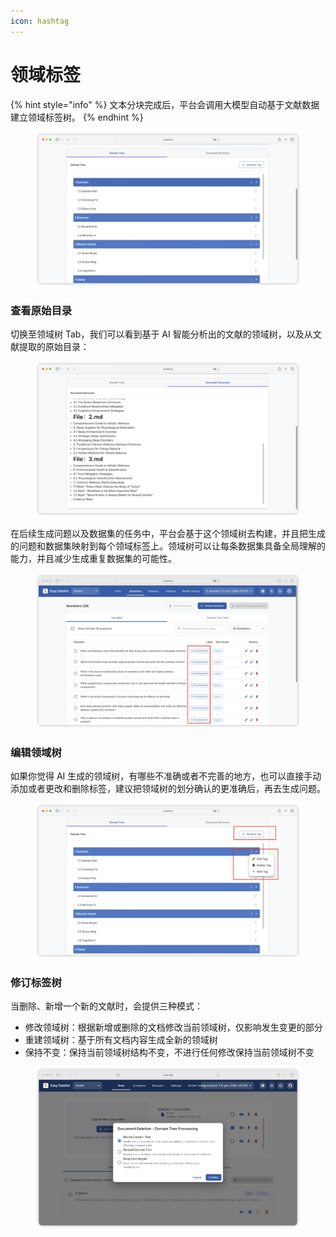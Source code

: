 ```yaml
---
icon: hashtag
---
```


# 领域标签

{% hint style="info" %}
文本分块完成后，平台会调用大模型自动基于文献数据建立领域标签树。
{% endhint %}

<figure><img src="../../.gitbook/assets/image (13) (1) (1) (1).png" alt=""><figcaption></figcaption></figure>

### 查看原始目录

切换至领域树 Tab，我们可以看到基于 AI 智能分析出的文献的领域树，以及从文献提取的原始目录：

<figure><img src="../../.gitbook/assets/image (14) (1) (1) (1).png" alt=""><figcaption></figcaption></figure>

在后续生成问题以及数据集的任务中，平台会基于这个领域树去构建，并且把生成的问题和数据集映射到每个领域标签上。领域树可以让每条数据集具备全局理解的能力，并且减少生成重复数据集的可能性。

<figure><img src="../../.gitbook/assets/image (15) (1) (1) (1).png" alt=""><figcaption></figcaption></figure>

### 编辑领域树

如果你觉得 AI 生成的领域树，有哪些不准确或者不完善的地方，也可以直接手动添加或者更改和删除标签，建议把领域树的划分确认的更准确后，再去生成问题。

<figure><img src="../../.gitbook/assets/image (16) (1) (1) (1).png" alt=""><figcaption></figcaption></figure>

### 修订标签树

当删除、新增一个新的文献时，会提供三种模式：

* 修改领域树：根据新增或删除的文档修改当前领域树，仅影响发生变更的部分
* 重建领域树：基于所有文档内容生成全新的领域树
* 保持不变：保持当前领域树结构不变，不进行任何修改保持当前领域树不变

<figure><img src="../../.gitbook/assets/image (45).png" alt=""><figcaption></figcaption></figure>





